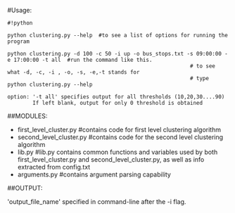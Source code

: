 #Usage:

```
#!python

python clustering.py --help  #to see a list of options for running the program

python clustering.py -d 100 -c 50 -i up -o bus_stops.txt -s 09:00:00 -e 17:00:00 -t all  #run the command like this.
														  # to see what -d, -c, -i , -o, -s, -e,-t stands for
														  # type python clustering.py --help

option: '-t all' specifies output for all thresholds (10,20,30....90)
        If left blank, output for only 0 threshold is obtained
```

##MODULES:

* first_level_cluster.py	#contains code for first level clustering algorithm
* second_level_cluster.py	#contains code for the second level clustering algorithm
* lib.py    #lib.py contains common functions and variables used by both first_level_cluster.py and second_level_cluster.py, as well as info extracted from config.txt
* arguments.py #contains argument parsing capability


##OUTPUT:

'output_file_name' specified in command-line after the -i flag.
